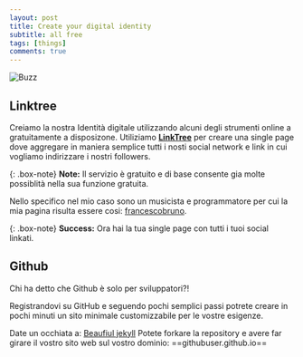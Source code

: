 ```yaml
---
layout: post
title: Create your digital identity
subtitle: all free
tags: [things]
comments: true
---
```


![Buzz](https://media.makeameme.org/created/codes-codes.jpg)

## Linktree

Creiamo la nostra Identità digitale utilizzando alcuni degli strumenti online a gratuitamente a disposizone.
Utiliziamo **[LinkTree](https://linktr.ee/)** per creare una single page dove aggregare in maniera semplice 
tutti i nosti social network e link in cui vogliamo indirizzare i nostri followers.



{: .box-note}
**Note:** Il servizio è gratuito e di base consente gia molte possiblità nella sua funzione gratuita.


Nello specifico nel mio caso sono un musicista e programmatore per cui la mia pagina risulta essere cosi:
[francescobruno](https://linktr.ee/francescobruno).

{: .box-note}
**Success:** Ora hai la tua single page con tutti i tuoi social linkati.

## Github

Chi ha detto che Github è solo per sviluppatori?!

Registrandovi su GitHub e seguendo pochi semplici passi potrete creare in pochi minuti un sito minimale
customizzabile per le vostre esigenze.

Date un occhiata a: [Beaufiul jekyll](https://beautifuljekyll.com/)
Potete forkare la repository e avere far girare il vostro sito web sul vostro dominio: ==githubuser.github.io==


